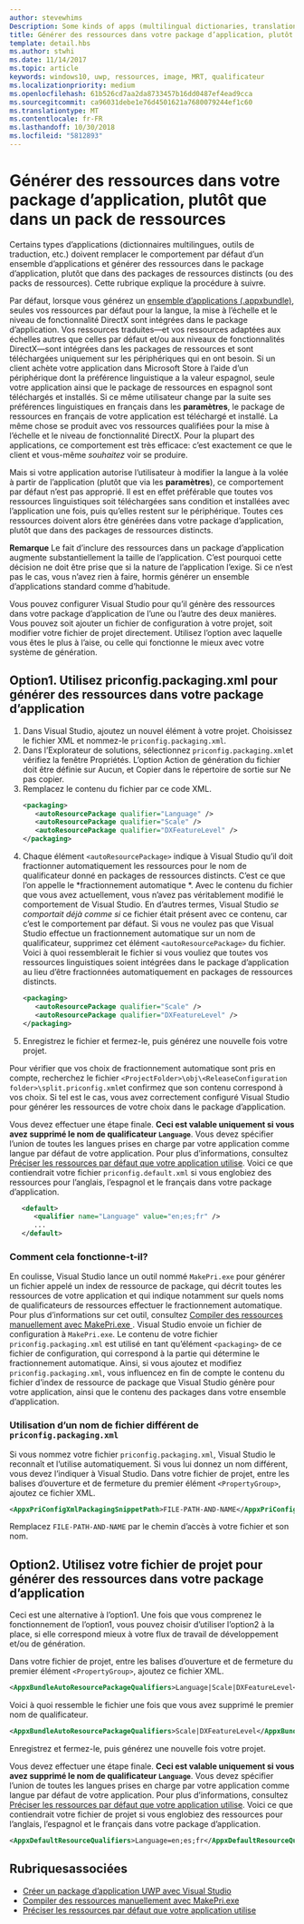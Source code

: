 ```yaml
---
author: stevewhims
Description: Some kinds of apps (multilingual dictionaries, translation tools, etc.) need to override the default behavior of an app bundle, and build resources into the app package instead of having them in separate resource packages. This topic explains how to do that.
title: Générer des ressources dans votre package d’application, plutôt que dans un pack de ressources
template: detail.hbs
ms.author: stwhi
ms.date: 11/14/2017
ms.topic: article
keywords: windows10, uwp, ressources, image, MRT, qualificateur
ms.localizationpriority: medium
ms.openlocfilehash: 61b526cd7aa2da8733457b16dd0487ef4ead9cca
ms.sourcegitcommit: ca96031debe1e76d4501621a7680079244ef1c60
ms.translationtype: MT
ms.contentlocale: fr-FR
ms.lasthandoff: 10/30/2018
ms.locfileid: "5812893"
---
```

# <a name="build-resources-into-your-app-package-instead-of-into-a-resource-pack"></a>Générer des ressources dans votre package d’application, plutôt que dans un pack de ressources

Certains types d’applications (dictionnaires multilingues, outils de traduction, etc.) doivent remplacer le comportement par défaut d’un ensemble d’applications et générer des ressources dans le package d’application, plutôt que dans des packages de ressources distincts (ou des packs de ressources). Cette rubrique explique la procédure à suivre.

Par défaut, lorsque vous générez un [ensemble d’applications (.appxbundle)](../packaging/packaging-uwp-apps.md), seules vos ressources par défaut pour la langue, la mise à l’échelle et le niveau de fonctionnalité DirectX sont intégrées dans le package d’application. Vos ressources traduites&mdash;et vos ressources adaptées aux échelles autres que celles par défaut et/ou aux niveaux de fonctionnalités DirectX&mdash;sont intégrées dans les packages de ressources et sont téléchargées uniquement sur les périphériques qui en ont besoin. Si un client achète votre application dans Microsoft Store à l’aide d’un périphérique dont la préférence linguistique a la valeur espagnol, seule votre application ainsi que le package de ressources en espagnol sont téléchargés et installés. Si ce même utilisateur change par la suite ses préférences linguistiques en français dans les **paramètres**, le package de ressources en français de votre application est téléchargé et installé. La même chose se produit avec vos ressources qualifiées pour la mise à l’échelle et le niveau de fonctionnalité DirectX. Pour la plupart des applications, ce comportement est très efficace: c’est exactement ce que le client et vous-même *souhaitez* voir se produire.

Mais si votre application autorise l’utilisateur à modifier la langue à la volée à partir de l’application (plutôt que via les **paramètres**), ce comportement par défaut n’est pas approprié. Il est en effet préférable que toutes vos ressources linguistiques soit téléchargées sans condition et installées avec l’application une fois, puis qu’elles restent sur le périphérique. Toutes ces ressources doivent alors être générées dans votre package d’application, plutôt que dans des packages de ressources distincts.

**Remarque** Le fait d’inclure des ressources dans un package d’application augmente substantiellement la taille de l’application. C’est pourquoi cette décision ne doit être prise que si la nature de l’application l’exige. Si ce n’est pas le cas, vous n’avez rien à faire, hormis générer un ensemble d’applications standard comme d’habitude.

Vous pouvez configurer Visual Studio pour qu’il génère des ressources dans votre package d’application de l’une ou l’autre des deux manières. Vous pouvez soit ajouter un fichier de configuration à votre projet, soit modifier votre fichier de projet directement. Utilisez l’option avec laquelle vous êtes le plus à l’aise, ou celle qui fonctionne le mieux avec votre système de génération.

## <a name="option-1-use-priconfigpackagingxml-to-build-resources-into-your-app-package"></a>Option1. Utilisez priconfig.packaging.xml pour générer des ressources dans votre package d’application

1. Dans Visual Studio, ajoutez un nouvel élément à votre projet. Choisissez le fichier XML et nommez-le `priconfig.packaging.xml`.
2. Dans l’Explorateur de solutions, sélectionnez `priconfig.packaging.xml`et vérifiez la fenêtre Propriétés. L’option Action de génération du fichier doit être définie sur Aucun, et Copier dans le répertoire de sortie sur Ne pas copier.
3. Remplacez le contenu du fichier par ce code XML.
   ```xml
   <packaging>
      <autoResourcePackage qualifier="Language" />
      <autoResourcePackage qualifier="Scale" />
      <autoResourcePackage qualifier="DXFeatureLevel" />
   </packaging>
   ```
4. Chaque élément `<autoResourcePackage>` indique à Visual Studio qu’il doit fractionner automatiquement les ressources pour le nom de qualificateur donné en packages de ressources distincts. C’est ce que l’on appelle le *fractionnement automatique *. Avec le contenu du fichier que vous avez actuellement, vous n’avez pas véritablement modifié le comportement de Visual Studio. En d’autres termes, Visual Studio *se comportait déjà comme si* ce fichier était présent avec ce contenu, car c’est le comportement par défaut. Si vous ne voulez pas que Visual Studio effectue un fractionnement automatique sur un nom de qualificateur, supprimez cet élément `<autoResourcePackage>` du fichier. Voici à quoi ressemblerait le fichier si vous vouliez que toutes vos ressources linguistiques soient intégrées dans le package d’application au lieu d’être fractionnées automatiquement en packages de ressources distincts.
   ```xml
   <packaging>
      <autoResourcePackage qualifier="Scale" />
      <autoResourcePackage qualifier="DXFeatureLevel" />
   </packaging>
   ```
5. Enregistrez le fichier et fermez-le, puis générez une nouvelle fois votre projet.

Pour vérifier que vos choix de fractionnement automatique sont pris en compte, recherchez le fichier `<ProjectFolder>\obj\<ReleaseConfiguration folder>\split.priconfig.xml`et confirmez que son contenu correspond à vos choix. Si tel est le cas, vous avez correctement configuré Visual Studio pour générer les ressources de votre choix dans le package d’application.

Vous devez effectuer une étape finale. **Ceci est valable uniquement si vous avez supprimé le nom de qualificateur `Language`**. Vous devez spécifier l’union de toutes les langues prises en charge par votre application comme langue par défaut de votre application. Pour plus d’informations, consultez [Préciser les ressources par défaut que votre application utilise](specify-default-resources-installed.md). Voici ce que contiendrait votre fichier `priconfig.default.xml` si vous englobiez des ressources pour l’anglais, l’espagnol et le français dans votre package d’application.

```xml
   <default>
      <qualifier name="Language" value="en;es;fr" />
      ...
   </default>
```

### <a name="how-does-this-work"></a>Comment cela fonctionne-t-il?

En coulisse, Visual Studio lance un outil nommé `MakePri.exe` pour générer un fichier appelé un index de ressource de package, qui décrit toutes les ressources de votre application et qui indique notamment sur quels noms de qualificateurs de ressources effectuer le fractionnement automatique. Pour plus d’informations sur cet outil, consultez [Compiler des ressources manuellement avec MakePri.exe ](compile-resources-manually-with-makepri.md). Visual Studio envoie un fichier de configuration à `MakePri.exe`. Le contenu de votre fichier `priconfig.packaging.xml` est utilisé en tant qu’élément `<packaging>` de ce fichier de configuration, qui correspond à la partie qui détermine le fractionnement automatique. Ainsi, si vous ajoutez et modifiez `priconfig.packaging.xml`, vous influencez en fin de compte le contenu du fichier d’index de ressource de package que Visual Studio génère pour votre application, ainsi que le contenu des packages dans votre ensemble d’application.

### <a name="using-a-different-file-name-than-priconfigpackagingxml"></a>Utilisation d’un nom de fichier différent de `priconfig.packaging.xml`

Si vous nommez votre fichier `priconfig.packaging.xml`, Visual Studio le reconnaît et l’utilise automatiquement. Si vous lui donnez un nom différent, vous devez l’indiquer à Visual Studio. Dans votre fichier de projet, entre les balises d’ouverture et de fermeture du premier élément `<PropertyGroup>`, ajoutez ce fichier XML.

```xml
<AppxPriConfigXmlPackagingSnippetPath>FILE-PATH-AND-NAME</AppxPriConfigXmlPackagingSnippetPath>
```

Remplacez `FILE-PATH-AND-NAME` par le chemin d’accès à votre fichier et son nom.

## <a name="option-2-use-your-project-file-to-build-resources-into-your-app-package"></a>Option2. Utilisez votre fichier de projet pour générer des ressources dans votre package d’application

Ceci est une alternative à l’option1. Une fois que vous comprenez le fonctionnement de l’option1, vous pouvez choisir d’utiliser l’option2 à la place, si elle correspond mieux à votre flux de travail de développement et/ou de génération.

Dans votre fichier de projet, entre les balises d’ouverture et de fermeture du premier élément `<PropertyGroup>`, ajoutez ce fichier XML.

```xml
<AppxBundleAutoResourcePackageQualifiers>Language|Scale|DXFeatureLevel</AppxBundleAutoResourcePackageQualifiers>
```

Voici à quoi ressemble le fichier une fois que vous avez supprimé le premier nom de qualificateur.

```xml
<AppxBundleAutoResourcePackageQualifiers>Scale|DXFeatureLevel</AppxBundleAutoResourcePackageQualifiers>
```

Enregistrez et fermez-le, puis générez une nouvelle fois votre projet.

Vous devez effectuer une étape finale. **Ceci est valable uniquement si vous avez supprimé le nom de qualificateur `Language`**. Vous devez spécifier l’union de toutes les langues prises en charge par votre application comme langue par défaut de votre application. Pour plus d’informations, consultez [Préciser les ressources par défaut que votre application utilise](specify-default-resources-installed.md). Voici ce que contiendrait votre fichier de projet si vous englobiez des ressources pour l’anglais, l’espagnol et le français dans votre package d’application.

```xml
<AppxDefaultResourceQualifiers>Language=en;es;fr</AppxDefaultResourceQualifiers>
```

## <a name="related-topics"></a>Rubriquesassociées

* [Créer un package d’application UWP avec Visual Studio](../packaging/packaging-uwp-apps.md)
* [Compiler des ressources manuellement avec MakePri.exe](compile-resources-manually-with-makepri.md)
* [Préciser les ressources par défaut que votre application utilise](specify-default-resources-installed.md)